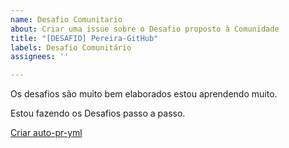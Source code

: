 ```yaml
---
name: Desafio Comunitario
about: Criar uma issue sobre o Desafio proposto à Comunidade
title: "[DESAFIO] Pereira-GitHub"
labels: Desafio Comunitário
assignees: ''

---
```


Os desafios são muito bem elaborados estou aprendendo muito.

Estou fazendo os Desafios passo a passo.

[Criar auto-pr-yml](https://github.com/kishanrajput23/Java-Projects-Collections/commit/1699a2f523ac8aea1871d2c818ecd01857939cd4)

